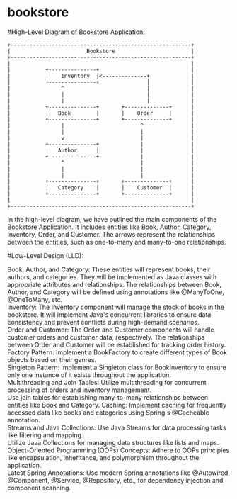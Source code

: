 # bookstore

#High-Level Diagram of Bookstore Application:
```
+---------------------------------------------------------+
|                        Bookstore                        |
+---------------------------------------------------------+
|                                                         |
|           +---------------+                             |
|           |    Inventory  |<--------------+             |
|           +---------------+               |             |
|                ^                          |             |
|                |                          |             |
|                |                          |             |
|           +---------------+       +--------------+      |
|           |   Book        |       |    Order     |      |
|           +---------------+       +--------------+      |
|                |                        ^               |
|                |                        |               |
|                v                        |               |
|           +---------------+             |               |
|           |   Author      |             |               |
|           +---------------+             |               |
|                ^                        |               |
|                |                        |               |
|                |                        |               |
|           +---------------+       +--------------+      |
|           |   Category    |       |    Customer  |      |
|           +---------------+       +--------------+      |
|                                                         |
+---------------------------------------------------------+
```
In the high-level diagram, we have outlined the main components of the Bookstore Application. It includes entities like Book, Author, Category, Inventory, Order, and Customer. The arrows represent the relationships between the entities, such as one-to-many and many-to-one relationships.<br>

#Low-Level Design (LLD):

Book, Author, and Category: These entities will represent books, their authors, and categories. They will be implemented as Java classes with appropriate attributes and relationships. The relationships between Book, Author, and Category will be defined using annotations like @ManyToOne, @OneToMany, etc.<br>
Inventory:  The Inventory component will manage the stock of books in the bookstore. It will implement Java's concurrent libraries to ensure data consistency and prevent conflicts during high-demand scenarios.<br>
Order and Customer: The Order and Customer components will handle customer orders and customer data, respectively.
The relationships between Order and Customer will be established for tracking order history.<br>
Factory Pattern: Implement a BookFactory to create different types of Book objects based on their genres.<br>
Singleton Pattern: Implement a Singleton class for BookInventory to ensure only one instance of it exists throughout the application.<br>
Multithreading and Join Tables: Utilize multithreading for concurrent processing of orders and inventory management.<br>
Use join tables for establishing many-to-many relationships between entities like Book and Category.
Caching: Implement caching for frequently accessed data like books and categories using Spring's @Cacheable annotation.<br>
Streams and Java Collections: Use Java Streams for data processing tasks like filtering and mapping.<br>
Utilize Java Collections for managing data structures like lists and maps.<br>
Object-Oriented Programming (OOPs) Concepts: Adhere to OOPs principles like encapsulation, inheritance, and polymorphism throughout the application.<br>
Latest Spring Annotations: Use modern Spring annotations like @Autowired, @Component, @Service, @Repository, etc., for dependency injection and component scanning.<br>
